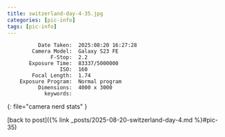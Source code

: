 ```yaml
---
title: switzerland-day-4-35.jpg
categories: [pic-info]
tags: [pic-info]
---
```


```text
          Date Taken:  2025:08:20 16:27:28
        Camera Model:  Galaxy S23 FE
              F-Stop:  2.2
       Exposure Time:  83337/5000000
                 ISO:  160
        Focal Length:  1.74
    Exposure Program:  Normal program
          Dimensions:  4000 x 3000
            keywords:  
```
{: file="camera nerd stats" }

[back to post]({% link _posts/2025-08-20-switzerland-day-4.md %}#pic-35)